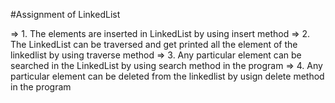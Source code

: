 #Assignment of LinkedList 

=> 1. The elements are inserted in LinkedList by using insert method
=> 2. The LinkedList can be traversed and get printed all the element of the linkedlist by using traverse method
=> 3. Any particular element can be searched in the LinkedList by using search method in the program
=> 4. Any particular element can be deleted from the linkedlist by usign delete method in the program
